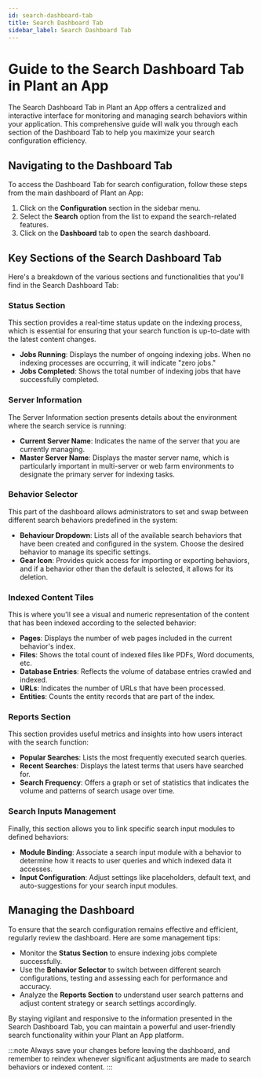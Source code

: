 ```yaml
---
id: search-dashboard-tab
title: Search Dashboard Tab
sidebar_label: Search Dashboard Tab
---
```


# Guide to the Search Dashboard Tab in Plant an App

The Search Dashboard Tab in Plant an App offers a centralized and interactive interface for monitoring and managing search behaviors within your application. This comprehensive guide will walk you through each section of the Dashboard Tab to help you maximize your search configuration efficiency.

## Navigating to the Dashboard Tab

To access the Dashboard Tab for search configuration, follow these steps from the main dashboard of Plant an App:

1. Click on the **Configuration** section in the sidebar menu.
2. Select the **Search** option from the list to expand the search-related features.
3. Click on the **Dashboard** tab to open the search dashboard.

## Key Sections of the Search Dashboard Tab

Here's a breakdown of the various sections and functionalities that you'll find in the Search Dashboard Tab:

### Status Section

This section provides a real-time status update on the indexing process, which is essential for ensuring that your search function is up-to-date with the latest content changes.

- **Jobs Running**: Displays the number of ongoing indexing jobs. When no indexing processes are occurring, it will indicate "zero jobs."
- **Jobs Completed**: Shows the total number of indexing jobs that have successfully completed.

### Server Information

The Server Information section presents details about the environment where the search service is running:

- **Current Server Name**: Indicates the name of the server that you are currently managing.
- **Master Server Name**: Displays the master server name, which is particularly important in multi-server or web farm environments to designate the primary server for indexing tasks.

### Behavior Selector

This part of the dashboard allows administrators to set and swap between different search behaviors predefined in the system:

- **Behaviour Dropdown**: Lists all of the available search behaviors that have been created and configured in the system. Choose the desired behavior to manage its specific settings.
- **Gear Icon**: Provides quick access for importing or exporting behaviors, and if a behavior other than the default is selected, it allows for its deletion.

### Indexed Content Tiles

This is where you'll see a visual and numeric representation of the content that has been indexed according to the selected behavior:

- **Pages**: Displays the number of web pages included in the current behavior's index.
- **Files**: Shows the total count of indexed files like PDFs, Word documents, etc.
- **Database Entries**: Reflects the volume of database entries crawled and indexed.
- **URLs**: Indicates the number of URLs that have been processed.
- **Entities**: Counts the entity records that are part of the index.

### Reports Section

This section provides useful metrics and insights into how users interact with the search function:

- **Popular Searches**: Lists the most frequently executed search queries.
- **Recent Searches**: Displays the latest terms that users have searched for.
- **Search Frequency**: Offers a graph or set of statistics that indicates the volume and patterns of search usage over time.

### Search Inputs Management

Finally, this section allows you to link specific search input modules to defined behaviors:

- **Module Binding**: Associate a search input module with a behavior to determine how it reacts to user queries and which indexed data it accesses.
- **Input Configuration**: Adjust settings like placeholders, default text, and auto-suggestions for your search input modules.

## Managing the Dashboard

To ensure that the search configuration remains effective and efficient, regularly review the dashboard. Here are some management tips:

- Monitor the **Status Section** to ensure indexing jobs complete successfully.
- Use the **Behavior Selector** to switch between different search configurations, testing and assessing each for performance and accuracy.
- Analyze the **Reports Section** to understand user search patterns and adjust content strategy or search settings accordingly.

By staying vigilant and responsive to the information presented in the Search Dashboard Tab, you can maintain a powerful and user-friendly search functionality within your Plant an App platform.

:::note
Always save your changes before leaving the dashboard, and remember to reindex whenever significant adjustments are made to search behaviors or indexed content.
:::